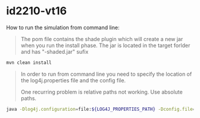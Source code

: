 # id2210-vt16

How to run the simulation from command line:
 
> The pom file contains the shade plugin which will create a new jar when you run the install phase. The jar is located in the target forlder and has "-shaded.jar" sufix

```sh
mvn clean install
```

> In order to run from command line you need to specify the location of the log4j.properties file and the config file.
> 
> One recurring problem is relative paths not working. Use absolute paths.

```sh
java -Dlog4j.configuration=file:${LOG4J_PROPERTIES_PATH} -Dconfig.file=${CONFIG_FILE_PATH} -jar ${JAR}
```